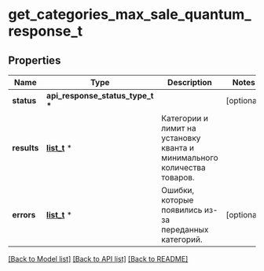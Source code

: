 # get_categories_max_sale_quantum_response_t

## Properties
Name | Type | Description | Notes
------------ | ------------- | ------------- | -------------
**status** | **api_response_status_type_t \*** |  | [optional] 
**results** | [**list_t**](max_sale_quantum_dto.md) \* | Категории и лимит на установку кванта и минимального количества товаров. | 
**errors** | [**list_t**](category_error_dto.md) \* | Ошибки, которые появились из-за переданных категорий. | [optional] 

[[Back to Model list]](../README.md#documentation-for-models) [[Back to API list]](../README.md#documentation-for-api-endpoints) [[Back to README]](../README.md)



